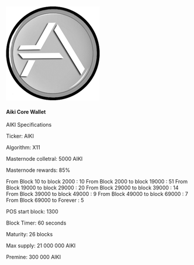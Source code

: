 ![aiki](https://github.com/aikidev/Aiki/blob/master/src/qt/res/icons/bitcoin.png "aiki")
#### Aiki Core Wallet




AIKI Specifications


Ticker: AIKI

Algorithm: X11

Masternode colletral: 5000 AIKI

Masternode rewards: 85%

From Block 10  to block 2000 : 10
From Block 2000 to block 19000 : 51
From Block 19000 to block 29000 : 20
From Block 29000 to block 39000 : 14
From Block 39000 to block 49000 : 9
From Block 49000 to block 69000 : 7
From Block 69000 to Forever : 5

POS start block: 1300

Block Timer: 60 seconds

Maturity: 26 blocks

Max supply: 21 000 000 AIKI

Premine: 300 000 AIKI
